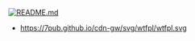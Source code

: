 <section align="left">

[![README.md](https://img.shields.io/badge/RAW-README.md-lightblue?style=for-the-badge)](https://7pub.github.io//cdn-gw/svg/wtfpl/README.md/)

</section>

- https://7pub.github.io/cdn-gw/svg/wtfpl/wtfpl.svg
